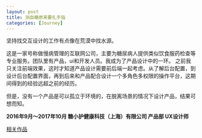 ```yaml
---
layout: post
title: 测血糖原来要扎手指
categories: [Journey]
---
```


坚持找交互设计的工作有点像在荒漠中找水源。


 这是一家号称做慢病管理的互联网公司，主要为糖尿病人提供类似饮食服药检查等专业服务。团队里有产品，ui和开发人员。我成为了产品设计中的一环。 
 之前我只关注前端效果，这时才知道产品设计需要前后端一起考虑。从了解后台配置，到设计后台配置界面，再到后来和产品配合设计一个多角色多权限的操作平台，这期间得到的经验远超之前的经历。 

但是，没有一个产品是可以孤立于环境的，在脱离场景的情况下设计产品，结果可想而知。

**2016年9月～2017年10月  糖小护健康科技（上海）有限公司  产品部 UX设计师**



[相关作品](https://8ku.github.io/journey/2016/09/30/UXDesign_TangXiaoHu)

